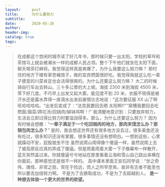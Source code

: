 ```yaml
---
layout:     post  
title:      为什么要努力
subtitle:  
date:       2020-05-28
author:  
header-img: 
catalog: true  
tags:
---
```


> 在成都这个悠闲的城市读了好几年书，那时候只要一出太阳，学校的草坪和茶馆马上就会被潮水一样的成都人民占领。整个下午他们就坐在太阳下面，聊天喝茶打麻将。我觉得这样真是爽爆了，为什么我要这么努力嘛？
> 那时住的地方下楼有家苍蝇馆子，做的宜宾燃面很好吃。我觉得我就这么吃一辈子便宜的川菜肯定也会活得很爽的。为什么还要这么努力嘛？
> 大二的时候骑自行车出去转山，三十多公里的大上坡。海拔 2300 米到海拔 4500 米，零下好几度。不巧早上出发又起大雾。能见度不到 20 米，衣服不晓得是被汗水还是露水弄得一直滴水出发前豪情壮志地说：“这次要征服 XX 山了啊吼哈哈哈哈。“出发后変成了：“法克我要回去晒 太阳啊!!"″窝槽我要回去吃燃面/眉菜/蹄花汤/回锅肉/缽钵鸡啊！!"
> 我清醒地意识到：只要放弃努力，生活会立即过得比努力时要滋润得多。那么，为什么还要这么努力？
> 因为有时候会想撒：“**一辈子满足于一个吃回锅肉的地方，那肉夹馍怎么办？那锅包肉怎么办？**”
> 是的，我会想这世界还有很多地方没去过，很多美食还没有吃过，很多知识还没有掌握，很多事情还没有想明白。一想到这些，心里就躁动不安，屁股就坐不住
> 虽然说爬山爬得像个傻逼一样，虽然说爬上去了被高原反应真的弄成了傻逼。但是爬着爬着大雾一下子像幕布一样散开，蓝天突然盖过来。你就傻逼兮兮地站在那里看着云海和雪山自己跳出来横在你面前，那种感觉还是很不一样的。
> 高中课本里面王安石同学说：“世之奇伟、瑰怪、非常之观，常在于险远，而人之所罕至焉，故非有志者不能至也
> 所以要去加倍努力啊。
> 不是为了去换取成功，不是为了去超越别人。
> **是一种想去体验一个更大的世界的欲望。**